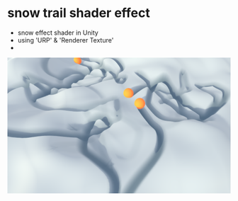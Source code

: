 # snow trail shader effect
- snow effect shader in Unity
- using 'URP' & 'Renderer Texture'
- 
![alt text](https://raw.githubusercontent.com/TheCuttlefish/snow/main/demo.png)

